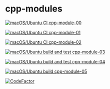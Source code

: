 # cpp-modules 

[![macOS/Ubuntu CI cpp-module-00](https://github.com/rvan-duy/cpp-modules/actions/workflows/module-00.yml/badge.svg)](https://github.com/rvan-duy/cpp-modules/actions/workflows/module-00.yml)

[![macOS/Ubuntu CI cpp-module-01](https://github.com/rvan-duy/cpp-modules/actions/workflows/module-01.yml/badge.svg)](https://github.com/rvan-duy/cpp-modules/actions/workflows/module-01.yml)

[![macOS/Ubuntu CI cpp-module-02](https://github.com/rvan-duy/cpp-modules/actions/workflows/module-02.yml/badge.svg)](https://github.com/rvan-duy/cpp-modules/actions/workflows/module-02.yml)

[![macOS/Ubuntu build and test cpp-module-03](https://github.com/rvan-duy/cpp-modules/actions/workflows/module-03.yml/badge.svg)](https://github.com/rvan-duy/cpp-modules/actions/workflows/module-03.yml)

[![macOS/Ubuntu build and test cpp-module-04](https://github.com/rvan-duy/cpp-modules/actions/workflows/module-04.yml/badge.svg)](https://github.com/rvan-duy/cpp-modules/actions/workflows/module-04.yml)

[![macOS/Ubuntu build cpp-module-05](https://github.com/rvan-duy/cpp-modules/actions/workflows/module-05.yml/badge.svg)](https://github.com/rvan-duy/cpp-modules/actions/workflows/module-05.yml)

[![CodeFactor](https://www.codefactor.io/repository/github/rvan-duy/cpp-modules/badge/main)](https://www.codefactor.io/repository/github/rvan-duy/cpp-modules/overview/main)
